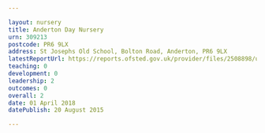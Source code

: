 ```yaml
---

layout: nursery
title: Anderton Day Nursery
urn: 309213
postcode: PR6 9LX
address: St Josephs Old School, Bolton Road, Anderton, PR6 9LX
latestReportUrl: https://reports.ofsted.gov.uk/provider/files/2508898/urn/309213.pdf
teaching: 0
development: 0
leadership: 2
outcomes: 0
overall: 2
date: 01 April 2018 
datePublish: 20 August 2015

---
```

